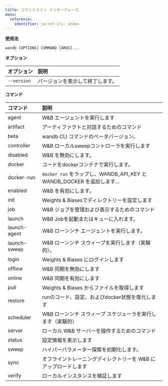 ```yaml
---
title: コマンドライン インターフェース
menu:
  reference:
    identifier: ja-ref-cli-_index
---
```


**使用法**

`wandb [OPTIONS] COMMAND [ARGS]...`

**オプション**

| **オプション** | **説明** |
| :--- | :--- |
| `--version` | バージョンを表示して終了します。 |

**コマンド**

| **コマンド** | **説明** |
| :--- | :--- |
| agent | W&B エージェントを実行します |
| artifact | アーティファクトと対話するためのコマンド |
| beta | wandb CLI コマンドのベータバージョン。 |
| controller | W&B ローカルsweepコントローラを実行します |
| disabled | W&B を無効にします。 |
| docker | コードをdockerコンテナで実行します。 |
| docker-run | `docker run` をラップし、WANDB_API_KEY と WANDB_DOCKER を追加します... |
| enabled | W&B を有効にします。 |
| init | Weights & Biasesでディレクトリーを設定します |
| job | W&B ジョブを管理および表示するためのコマンド |
| launch | W&B Jobを起動またはキューに入れます。 |
| launch-agent | W&B ローンンチ エージェントを実行します。 |
| launch-sweep | W&B ローンンチ スウィープを実行します（実験的）。 |
| login | Weights & Biases にログインします |
| offline | W&B 同期を無効にします |
| online | W&B 同期を有効にします |
| pull | Weights & Biases からファイルを取得します |
| restore | runのコード、設定、およびdocker状態を復元します |
| scheduler | W&B ローンンチ スウィープ スケジューラを実行します（実験的） |
| server | ローカル W&B サーバーを操作するためのコマンド |
| status | 設定情報を表示します |
| sweep | ハイパーパラメーター探索を初期化します。 |
| sync | オフライントレーニングディレクトリーを W&B にアップロードします |
| verify | ローカルインスタンスを検証します |